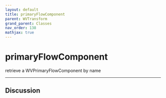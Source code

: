 ```yaml
---
layout: default
title: primaryFlowComponent
parent: WVTransform
grand_parent: Classes
nav_order: 138
mathjax: true
---
```


#  primaryFlowComponent

retrieve a WVPrimaryFlowComponent by name


---

## Discussion

  

